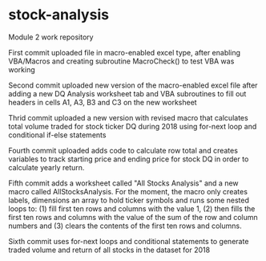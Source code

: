 # stock-analysis
Module 2 work repository

First commit uploaded file in macro-enabled excel type, after enabling VBA/Macros and creating subroutine MacroCheck() to test VBA was working

Second commit uploaded new version of the macro-enabled excel file after adding a new DQ Analysis worksheet tab and VBA subroutines to fill out headers in cells A1, A3, B3 and C3 on the new worksheet

Thrid commit uploaded a new version with revised macro that calculates total volume traded for stock ticker DQ during 2018 using for-next loop and conditional if-else statements

Fourth commit uploaded adds code to calculate row total and creates variables to track starting price and ending price for stock DQ in order to calculate yearly return.

Fifth commit adds a worksheet called "All Stocks Analysis" and a new macro called AllStocksAnalysis. For the moment, the macro only creates labels, dimensions an array to hold ticker symbols and runs some nested loops to: (1) fill first ten rows and columns with the value 1, (2) then fills the first ten rows and columns with the value of the sum of the row and column numbers and (3) clears the contents of the first ten rows and columns.

Sixth commit uses for-next loops and conditional statements to generate traded volume and return of all stocks in the dataset for 2018
